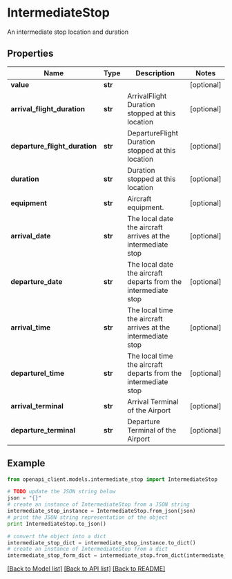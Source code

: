 # IntermediateStop

An intermediate stop location and duration

## Properties
Name | Type | Description | Notes
------------ | ------------- | ------------- | -------------
**value** | **str** |  | [optional] 
**arrival_flight_duration** | **str** | ArrivalFlight Duration stopped at this location | [optional] 
**departure_flight_duration** | **str** | DepartureFlight Duration stopped at this location | [optional] 
**duration** | **str** | Duration stopped at this location | [optional] 
**equipment** | **str** | Aircraft equipment. | [optional] 
**arrival_date** | **str** | The local date the aircraft arrives at the intermediate stop | [optional] 
**departure_date** | **str** | The local date the aircraft departs from the intermediate stop | [optional] 
**arrival_time** | **str** | The local time the aircraft arrives at the intermediate stop | [optional] 
**departurel_time** | **str** | The local time the aircraft departs from the intermediate stop | [optional] 
**arrival_terminal** | **str** | Arrival Terminal of the Airport | [optional] 
**departure_terminal** | **str** | Departure Terminal of the Airport | [optional] 

## Example

```python
from openapi_client.models.intermediate_stop import IntermediateStop

# TODO update the JSON string below
json = "{}"
# create an instance of IntermediateStop from a JSON string
intermediate_stop_instance = IntermediateStop.from_json(json)
# print the JSON string representation of the object
print IntermediateStop.to_json()

# convert the object into a dict
intermediate_stop_dict = intermediate_stop_instance.to_dict()
# create an instance of IntermediateStop from a dict
intermediate_stop_form_dict = intermediate_stop.from_dict(intermediate_stop_dict)
```
[[Back to Model list]](../README.md#documentation-for-models) [[Back to API list]](../README.md#documentation-for-api-endpoints) [[Back to README]](../README.md)


